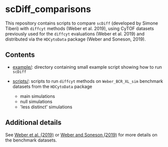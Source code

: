 # scDiff_comparisons

This repository contains scripts to compare `scDiff` (developed by Simone Tiberi) with `diffcyt` methods (Weber et al. 2019), using CyTOF datasets previously used for the `diffcyt` evaluations (Weber et al. 2019) and distributed via the `HDCytoData` package (Weber and Soneson, 2019).


## Contents

- [example/](example/): directory containing small example script showing how to run `scDiff`
- [scripts/](scripts/): scripts to run `diffcyt` methods on `Weber_BCR_XL_sim` benchmark datasets from the `HDCytoData` package

    - main simulations
    - null simulations
    - 'less distinct' simulations


## Additional details

See [Weber et al. (2019)](https://www.nature.com/articles/s42003-019-0415-5) or [Weber and Soneson (2019)](https://f1000research.com/articles/8-1459) for more details on the benchmark datasets.


